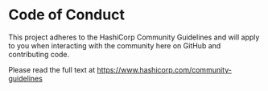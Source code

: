 # Code of Conduct

This project adheres to the HashiCorp Community Guidelines and will apply to you when interacting with the community
here on GitHub and contributing code.

Please read the full text at https://www.hashicorp.com/community-guidelines
